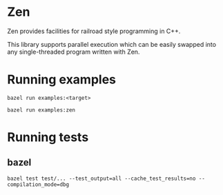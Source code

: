 # Zen

Zen provides facilities for railroad style programming in C++.

This library supports parallel execution which can be easily swapped into any single-threaded program written with Zen.

# Running examples

```
bazel run examples:<target>
```

```
bazel run examples:zen
```

# Running tests

## bazel

```
bazel test test/... --test_output=all --cache_test_results=no --compilation_mode=dbg
```
